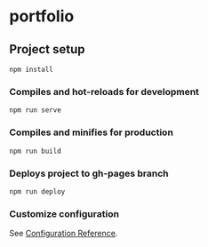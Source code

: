# portfolio

## Project setup
```
npm install
```

### Compiles and hot-reloads for development
```
npm run serve
```

### Compiles and minifies for production
```
npm run build
```

### Deploys project to gh-pages branch
```
npm run deploy
```

### Customize configuration
See [Configuration Reference](https://cli.vuejs.org/config/).
